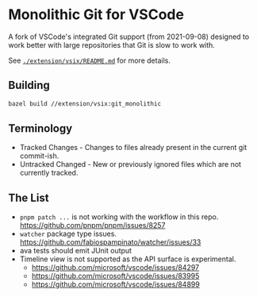# Monolithic Git for VSCode

A fork of VSCode's integrated Git support (from 2021-09-08) designed to work better with large repositories that Git is slow to work with.

See [`./extension/vsix/README.md`](./extension/vsix/README.md) for more details.

## Building

```sh
bazel build //extension/vsix:git_monolithic
```

## Terminology

- Tracked Changes - Changes to files already present in the current git commit-ish.
- Untracked Changed - New or previously ignored files which are not currently tracked.

## The List

- `pnpm patch ...` is not working with the workflow in this repo.
  https://github.com/pnpm/pnpm/issues/8257
- `watcher` package type issues.
  https://github.com/fabiospampinato/watcher/issues/33
- ava tests should emit JUnit output
- Timeline view is not supported as the API surface is experimental.
  - https://github.com/microsoft/vscode/issues/84297
  - https://github.com/microsoft/vscode/issues/83995
  - https://github.com/microsoft/vscode/issues/84899
